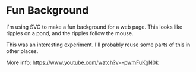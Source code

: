 # Fun Background

I'm using SVG to make a fun background for a web page.
This looks like ripples on a pond, and the ripples follow the mouse.

This was an interesting experiment.
I'll probably reuse some parts of this in other places.

More info:  https://www.youtube.com/watch?v=-pwmFuKgN0k